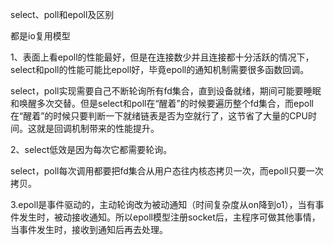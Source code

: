 

select、poll和epoll及区别

都是io复用模型

1、表面上看epoll的性能最好，但是在连接数少并且连接都十分活跃的情况下，select和poll的性能可能比epoll好，毕竟epoll的通知机制需要很多函数回调。

select，poll实现需要自己不断轮询所有fd集合，直到设备就绪，期间可能要睡眠和唤醒多次交替。但是select和poll在“醒着”的时候要遍历整个fd集合，而epoll在“醒着”的时候只要判断一下就绪链表是否为空就行了，这节省了大量的CPU时间。这就是回调机制带来的性能提升。

2、select低效是因为每次它都需要轮询。

select，poll每次调用都要把fd集合从用户态往内核态拷贝一次，而epoll只要一次拷贝。

3.epoll是事件驱动的，主动轮询改为被动通知（时间复杂度从on降到o1），当有事件发生时，被动接收通知。所以epoll模型注册socket后，主程序可做其他事情，当事件发生时，接收到通知后再去处理。